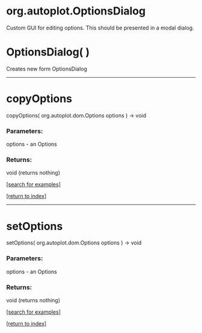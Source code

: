 # org.autoplot.OptionsDialog

Custom GUI for editing options.  This should be
 presented in a modal dialog.

# OptionsDialog( )
Creates new form OptionsDialog

***
<a name="copyOptions"></a>
# copyOptions
copyOptions( org.autoplot.dom.Options options ) &rarr; void



### Parameters:
options - an Options

### Returns:
void (returns nothing)


<a href="https://github.com/autoplot/dev/search?q=copyOptions&unscoped_q=copyOptions">[search for examples]</a>

<a href="https://github.com/autoplot/documentation/blob/master/javadoc/index-all.md">[return to index]</a>

***
<a name="setOptions"></a>
# setOptions
setOptions( org.autoplot.dom.Options options ) &rarr; void



### Parameters:
options - an Options

### Returns:
void (returns nothing)


<a href="https://github.com/autoplot/dev/search?q=setOptions&unscoped_q=setOptions">[search for examples]</a>

<a href="https://github.com/autoplot/documentation/blob/master/javadoc/index-all.md">[return to index]</a>

